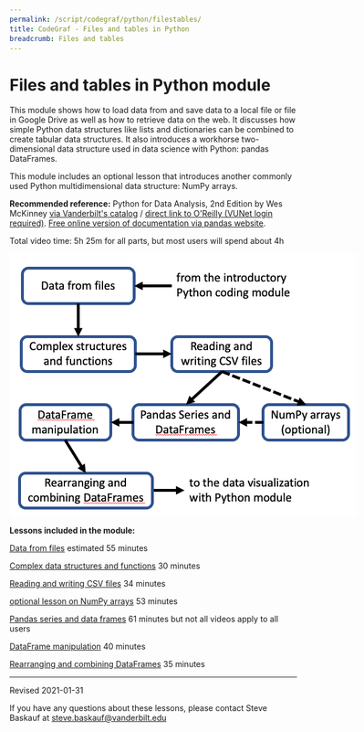 ```yaml
---
permalink: /script/codegraf/python/filestables/
title: CodeGraf - Files and tables in Python
breadcrumb: Files and tables
---
```


# Files and tables in Python module

This module shows how to load data from and save data to a local file or file in Google Drive as well as how to retrieve data on the web. It discusses how simple Python data structures like lists and dictionaries can be combined to create tabular data structures. It also introduces a workhorse two-dimensional data structure used in data science with Python: pandas DataFrames. 

This module includes an optional lesson that introduces another commonly used Python multidimensional data structure: NumPy arrays.

**Recommended reference:** Python for Data Analysis, 2nd Edition by Wes McKinney [via Vanderbilt's catalog](https://catalog.library.vanderbilt.edu/permalink/01VAN_INST/6ll2l/alma991043601866403276) / [direct link to O'Reilly (VUNet login required)](https://learning.oreilly.com/library/view/python-for-data/9781491957653/). [Free online version of documentation via pandas website](https://pandas.pydata.org/).

Total video time: 5h 25m for all parts, but most users will spend about 4h

<!-- Save for Web Slices (filestables.psd) -->
<div style="position:relative; left:0px; top:0px; width:608px; height:462px;">
	<div style="position:absolute; left:0px; top:0px; width:608px; height:27px;">
		<img src="images/filestables_01.gif" width="608" height="27" alt="">
	</div>
	<div style="position:absolute; left:0px; top:27px; width:22px; height:435px;">
		<img src="images/filestables_02.gif" width="22" height="435" alt="">
	</div>
	<div style="position:absolute; left:22px; top:27px; width:195px; height:60px;">
		<a href="../../020"
			onmouseover="window.status='Data from files lesson';  return true;"
			onmouseout="window.status='';  return true;">
			<img src="images/filestables_03.gif" width="195" height="60" border="0" alt="Data from files lesson"></a>
	</div>
	<div style="position:absolute; left:217px; top:27px; width:66px; height:235px;">
		<img src="images/filestables_04.gif" width="66" height="235" alt="">
	</div>
	<div style="position:absolute; left:283px; top:27px; width:230px; height:60px;">
		<a href="../intro"
			onmouseover="window.status='Introductory Python coding module';  return true;"
			onmouseout="window.status='';  return true;">
			<img src="images/filestables_05.gif" width="230" height="60" border="0" alt="Introductory Python coding module"></a>
	</div>
	<div style="position:absolute; left:513px; top:27px; width:95px; height:235px;">
		<img src="images/filestables_06.gif" width="95" height="235" alt="">
	</div>
	<div style="position:absolute; left:22px; top:87px; width:195px; height:59px;">
		<img src="images/filestables_07.gif" width="195" height="59" alt="">
	</div>
	<div style="position:absolute; left:283px; top:87px; width:230px; height:59px;">
		<img src="images/filestables_08.gif" width="230" height="59" alt="">
	</div>
	<div style="position:absolute; left:22px; top:146px; width:195px; height:60px;">
		<a href="../../021"
			onmouseover="window.status='Complex structures and functions lesson';  return true;"
			onmouseout="window.status='';  return true;">
			<img src="images/filestables_09.gif" width="195" height="60" border="0" alt="Complex structures and functions lesson"></a>
	</div>
	<div style="position:absolute; left:283px; top:146px; width:175px; height:60px;">
		<a href="../../022"
			onmouseover="window.status='Reading and writing CSVs lesson';  return true;"
			onmouseout="window.status='';  return true;">
			<img src="images/filestables_10.gif" width="175" height="60" border="0" alt="Reading and writing CSVs lesson"></a>
	</div>
	<div style="position:absolute; left:458px; top:146px; width:55px; height:116px;">
		<img src="images/filestables_11.gif" width="55" height="116" alt="">
	</div>
	<div style="position:absolute; left:22px; top:206px; width:195px; height:56px;">
		<img src="images/filestables_12.gif" width="195" height="56" alt="">
	</div>
	<div style="position:absolute; left:283px; top:206px; width:175px; height:56px;">
		<img src="images/filestables_13.gif" width="175" height="56" alt="">
	</div>
	<div style="position:absolute; left:22px; top:262px; width:151px; height:66px;">
		<a href="../../009a"
			onmouseover="window.status='DataFrame manipulation lesson';  return true;"
			onmouseout="window.status='';  return true;">
			<img src="images/filestables_14.gif" width="151" height="66" border="0" alt="DataFrame manipulation lesson"></a>
	</div>
	<div style="position:absolute; left:173px; top:262px; width:44px; height:121px;">
		<img src="images/filestables_15.gif" width="44" height="121" alt="">
	</div>
	<div style="position:absolute; left:217px; top:262px; width:182px; height:66px;">
		<a href="../.../008"
			onmouseover="window.status='Pandas Series and DataFrames lesson';  return true;"
			onmouseout="window.status='';  return true;">
			<img src="images/filestables_16.gif" width="182" height="66" border="0" alt="Pandas Series and DataFrames lesson"></a>
	</div>
	<div style="position:absolute; left:399px; top:262px; width:46px; height:121px;">
		<img src="images/filestables_17.gif" width="46" height="121" alt="">
	</div>
	<div style="position:absolute; left:445px; top:262px; width:146px; height:66px;">
		<a href="../../007"
			onmouseover="window.status='Optional NumPy arrays lesson';  return true;"
			onmouseout="window.status='';  return true;">
			<img src="images/filestables_18.gif" width="146" height="66" border="0" alt="Optional NumPy arrays lesson"></a>
	</div>
	<div style="position:absolute; left:591px; top:262px; width:17px; height:200px;">
		<img src="images/filestables_19.gif" width="17" height="200" alt="">
	</div>
	<div style="position:absolute; left:22px; top:328px; width:151px; height:55px;">
		<img src="images/filestables_20.gif" width="151" height="55" alt="">
	</div>
	<div style="position:absolute; left:217px; top:328px; width:182px; height:55px;">
		<img src="images/filestables_21.gif" width="182" height="55" alt="">
	</div>
	<div style="position:absolute; left:445px; top:328px; width:146px; height:55px;">
		<img src="images/filestables_22.gif" width="146" height="55" alt="">
	</div>
	<div style="position:absolute; left:22px; top:383px; width:228px; height:62px;">
		<a href="../../009b"
			onmouseover="window.status='Rearranging and combining DataFrames';  return true;"
			onmouseout="window.status='';  return true;">
			<img src="images/filestables_23.gif" width="228" height="62" border="0" alt="Rearranging and combining DataFrames"></a>
	</div>
	<div style="position:absolute; left:250px; top:383px; width:54px; height:79px;">
		<img src="images/filestables_24.gif" width="54" height="79" alt="">
	</div>
	<div style="position:absolute; left:304px; top:383px; width:234px; height:62px;">
		<a href="../viz"
			onmouseover="window.status='Data visualization with Python module';  return true;"
			onmouseout="window.status='';  return true;">
			<img src="images/filestables_25.gif" width="234" height="62" border="0" alt="Data visualization with Python module"></a>
	</div>
	<div style="position:absolute; left:538px; top:383px; width:53px; height:79px;">
		<img src="images/filestables_26.gif" width="53" height="79" alt="">
	</div>
	<div style="position:absolute; left:22px; top:445px; width:228px; height:17px;">
		<img src="images/filestables_27.gif" width="228" height="17" alt="">
	</div>
	<div style="position:absolute; left:304px; top:445px; width:234px; height:17px;">
		<img src="images/filestables_28.gif" width="234" height="17" alt="">
	</div>
</div>
<!-- End Save for Web Slices -->


**Lessons included in the module:**

[Data from files](../../020) estimated 55 minutes

[Complex data structures and functions](../../021) 30 minutes

[Reading and writing CSV files](../../022) 34 minutes

[optional lesson on NumPy arrays](../../007) 53 minutes

[Pandas series and data frames](../../008) 61 minutes but not all videos apply to all users

[DataFrame manipulation](../../009a) 40 minutes

[Rearranging and combining DataFrames](../../009b) 35 minutes

----

Revised 2021-01-31

If you have any questions about these lessons, please contact Steve Baskauf at [steve.baskauf@vanderbilt.edu](mailto:steve.baskauf@vanderbilt.edu)
